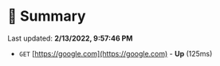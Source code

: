 # 📖 Summary
Last updated: **2/13/2022, 9:57:46 PM**

- `GET` [https://google.com](https://google.com) - **Up** (125ms)
